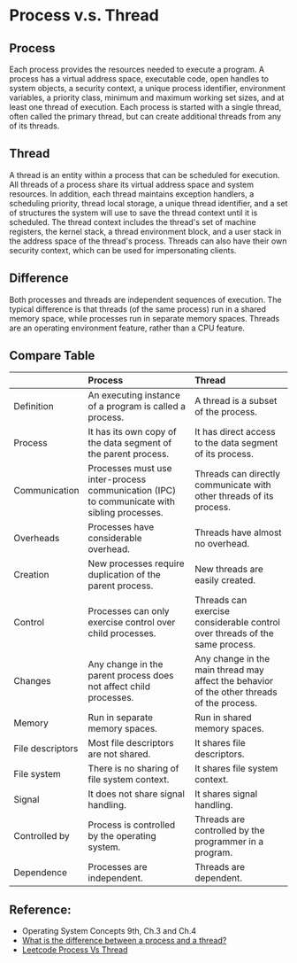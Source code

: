 # Process v.s. Thread


## Process
Each process provides the resources needed to execute a program. A process has a virtual address space, executable code, open handles to system objects, a security context, a unique process identifier, environment variables, a priority class, minimum and maximum working set sizes, and at least one thread of execution. Each process is started with a single thread, often called the primary thread, but can create additional threads from any of its threads.

## Thread
A thread is an entity within a process that can be scheduled for execution. All threads of a process share its virtual address space and system resources. In addition, each thread maintains exception handlers, a scheduling priority, thread local storage, a unique thread identifier, and a set of structures the system will use to save the thread context until it is scheduled. The thread context includes the thread's set of machine registers, the kernel stack, a thread environment block, and a user stack in the address space of the thread's process. Threads can also have their own security context, which can be used for impersonating clients.

## Difference
Both processes and threads are independent sequences of execution. The typical difference is that threads (of the same process) run in a shared memory space, while processes run in separate memory spaces. Threads are an operating environment feature, rather than a CPU feature.

## Compare Table

|         | Process           | Thread  |
| ------------- |:------------- | :----- |
| Definition | An executing instance of a program is called a process. | A thread is a subset of the process. |
| Process | It has its own copy of the data segment of the parent process. | It has direct access to the data segment of its process. |
| Communication | Processes must use inter-process communication (IPC) to communicate with sibling processes. | Threads can directly communicate with other threads of its process. |
| Overheads | Processes have considerable overhead. | Threads have almost no overhead. |
| Creation | New processes require duplication of the parent process. | New threads are easily created. |
| Control | Processes can only exercise control over child processes. | Threads can exercise considerable control over threads of the same process.|
| Changes | Any change in the parent process does not affect child processes. | Any change in the main thread may affect the behavior of the other threads of the process. |
| Memory | Run in separate memory spaces. | Run in shared memory spaces. |
| File descriptors | Most file descriptors are not shared. | It shares file descriptors. |
| File system | There is no sharing of file system context. | It shares file system context. |
| Signal | It does not share signal handling. | It shares signal handling. |
| Controlled by | Process is controlled by the operating system. | Threads are controlled by the programmer in a program. |
| Dependence | Processes are independent. | Threads are dependent. |

## Reference:
 - Operating System Concepts 9th, Ch.3 and Ch.4
 - [What is the difference between a process and a thread?](https://stackoverflow.com/questions/200469/what-is-the-difference-between-a-process-and-a-thread)
 - [Leetcode Process Vs Thread](https://discuss.leetcode.com/topic/90877/process-vs-thread)

